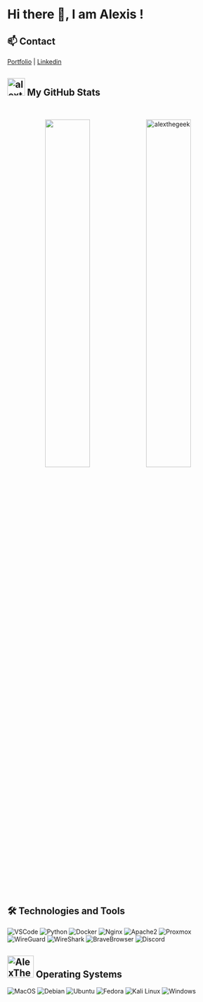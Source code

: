 <h1>Hi there 👋, I am Alexis ! </h1>


<h2>📫 Contact</h2>

[Portfolio](https://alexis-brunet.fr) | [Linkedin](https://linkedin.com/in/alexis-brunet) 

<h2><img src="https://media2.giphy.com/media/CwTvSiWflgCGKgz5eb/giphy.gif?cid=ecf05e472sy191foql0okctbjdxbwd3wcywx85il2swgzble&rid=giphy.gif&ct=s" alt="alexthegeek" width="40" height="40"/> My GitHub Stats </h2>
<br>
<!--<img align="left" src="https://github-readme-stats.vercel.app/api?username=alexthegeek&count_private=true&show_icons=true&include_all_commits=true&hide_rank=true&hide_title=true&theme=dracula"/>-->
<p align="center">
  <img width="45%" src="https://github-readme-stats.vercel.app/api?username=alexthegeek&count_private=true&show_icons=true&include_all_commits=true&hide_title=true&theme=dracula"/>
  <img width="45%" src="https://github-readme-streak-stats.herokuapp.com/?user=alexthegeek" alt="alexthegeek" />
</p>

<h2>🛠️ Technologies and Tools</h2>
<p>
  <img alt="VSCode" src="https://img.shields.io/badge/-VSCode-007ACC?style=flat&logo=visual-studio-code&logoColor=white" /> 
  <img alt="Python" src="https://img.shields.io/badge/-Python-3776AB?style=flat&logo=python&logoColor=white" /> 
  <img alt="Docker" src="https://img.shields.io/badge/-Docker-2496ED?style=flat&logo=docker&logoColor=white" />
  <img alt="Nginx" src="https://img.shields.io/badge/-Nginx-009639?style=flat&logo=nginx&logoColor=white" />
  <img alt="Apache2" src="https://img.shields.io/badge/-Apache2-cc0033?style=flat&logo=apache&logoColor=white"/>
  <img alt="Proxmox" src="https://img.shields.io/badge/-Proxmox-E57000?style=flat&logo=proxmox&logoColor=white" /> 
  <img alt="WireGuard" src="https://img.shields.io/badge/-WireGuard-88171A?style=flat&logo=wireguard&logoColor=white" />  
  <img alt="WireShark" src="https://img.shields.io/badge/-WireShark-1679A7?style=flat&logo=wireshark&logoColor=white" /> 
  <img alt="BraveBrowser" src="https://img.shields.io/badge/-BraveBrowser-FB542B?style=flat&logo=brave&logoColor=white" />
  <img alt="Discord" src="https://img.shields.io/badge/-Discord-5865F2?style=flat&logo=discord&logoColor=white" />
</p>


<h2><img src = "https://media1.giphy.com/media/WFZvB7VIXBgiz3oDXE/giphy.gif?cid=ecf05e47o85shd30d0qgkajffwr0b06zj4dt9onfr4vnehqk&rid=giphy.gif&ct=s" alt="AlexTheGeek" height="50" width="60"> Operating Systems</h2>

![MacOS](https://img.shields.io/badge/macos-%23000000.svg?style=for-the-badge&logo=apple&logoColor=white)
![Debian](https://img.shields.io/badge/debian-%23A81D33.svg?style=for-the-badge&logo=Debian&logoColor=white)
![Ubuntu](https://img.shields.io/badge/Ubuntu-E95420.svg?style=for-the-badge&logo=ubuntu&logoColor=white)
![Fedora](https://img.shields.io/badge/Fedora-darkblue.svg?style=for-the-badge&logo=Fedora&logoColor=white)
![Kali Linux](https://img.shields.io/badge/Kali%20Linux-557C94.svg?style=for-the-badge&logo=kali-linux&logoColor=white)
![Windows](https://img.shields.io/badge/windows-%230078D6.svg?style=for-the-badge&logo=windows&logoColor=white)


<!--
## Some Stats 
<img align="left" src="https://github-readme-stats.vercel.app/api?username=alexthegeek&count_private=true&show_icons=true&include_all_commits=true&hide_rank=true&hide_title=true&theme=dracula"/>
<img align="left" src="https://github-readme-stats.vercel.app/api/top-langs/?username=AlexTheGeek&layout=compact&theme=dracula"/>
-->

<!--
**AlexTheGeek/alexthegeek** is a ✨ _special_ ✨ repository because its `README.md` (this file) appears on your GitHub profile.

Here are some ideas to get you started:

- 🔭 I’m currently working on ...
- 🌱 I’m currently learning ...
- 👯 I’m looking to collaborate on ...
- 🤔 I’m looking for help with ...
- 💬 Ask me about ...
- 📫 How to reach me: ...
- 😄 Pronouns: ...
- ⚡ Fun fact: ...

-->
